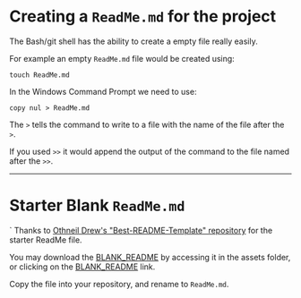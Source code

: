 # Creating a `ReadMe.md` for the project

The Bash/git shell has the ability to create a empty file really easily.

For example an empty `ReadMe.md` file would be created using:

```shell
touch ReadMe.md
```

In the Windows Command Prompt we need to use:

```shell
copy nul > ReadMe.md
```

The `>` tells the command to write to a file with the name of the file after the `>`.

If you used `>>` it would append the output of the command to the file named after the `>>`.


---

# Starter Blank `ReadMe.md`
`
Thanks to [Othneil Drew's "Best-README-Template" repository](https://github.com/othneildrew/Best-README-Template) for the starter ReadMe file.

You may download the [BLANK_README](../assets/BLANK_README.md) by accessing it in the assets folder, or clicking on the [BLANK_README](../assets/BLANK_README.md) link.

Copy the file into your repository, and rename to `ReadMe.md`.

